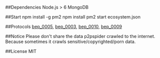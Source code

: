 ##Dependencies
Node.js > 6
MongoDB

##Start
    npm install -g pm2
    npm install
    pm2 start ecosystem.json

##Protocols
[bep_0005](http://www.bittorrent.org/beps/bep_0005.html), [bep_0003](http://www.bittorrent.org/beps/bep_0003.html), [bep_0010](http://www.bittorrent.org/beps/bep_0010.html), [bep_0009](http://www.bittorrent.org/beps/bep_0009.html)

##Notice
Please don't share the data p2pspider crawled to the internet. Because sometimes it crawls sensitive/copyrighted/porn data.

##License
MIT
